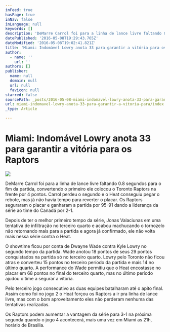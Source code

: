 ```yaml
---
inFeed: true
hasPage: true
inNav: false
inLanguage: null
keywords: []
description: 'DeMarre Carrol foi para a linha de lance livre faltando 0.8 segundos para o fim da partida, convertendo o primeiro ele colocou o Toronto Raptors na frente por 4 pontos. Carrol perdeu o segundo e o Heat conseguiu pegar o rebote, mas já não havia tempo para reverter o placar. Os Raptors seguraram o placar e ganharam a partida por 95-91 dando a liderança da série ao time do Canadá por 2-1.'
datePublished: '2016-05-08T19:29:43.765Z'
dateModified: '2016-05-08T19:02:41.821Z'
title: 'Miami: Indomável Lowry anota 33 para garantir a vitória para os Raptors'
author:
  - name: ''
    url: ''
authors: []
publisher:
  name: null
  domain: null
  url: null
  favicon: null
starred: false
sourcePath: _posts/2016-05-08-miami-indomavel-lowry-anota-33-para-garantir-a-vitoria-para.md
url: miami-indomavel-lowry-anota-33-para-garantir-a-vitoria-para/index.html
_type: Article

---
```

# Miami: Indomável Lowry anota 33 para garantir a vitória para os Raptors
![](https://the-grid-user-content.s3-us-west-2.amazonaws.com/13c215fb-4576-4b47-b145-3e55f603cfc4.jpg)

DeMarre Carrol foi para a linha de lance livre faltando 0.8 segundos para o fim da partida, convertendo o primeiro ele colocou o Toronto Raptors na frente por 4 pontos. Carrol perdeu o segundo e o Heat conseguiu pegar o rebote, mas já não havia tempo para reverter o placar. Os Raptors seguraram o placar e ganharam a partida por 95-91 dando a liderança da série ao time do Canadá por 2-1\.

Depois de ter o melhor primeiro tempo da série, Jonas Valaciunas em uma tentativa de infiltração no terceiro quarto e acabou machucando o tornozelo não retornando mais para a partida e agora já confirmado, ele não volta mais nessa série contra o Heat.

O showtime ficou por conta de Dwayne Wade contra Kyle Lowry no segundo tempo da partida. Wade anotou 18 pontos de seus 29 pontos conquistados na partida só no terceiro quarto. Lowry pelo Toronto não ficou atras e converteu 15 pontos no terceiro período da partida e mais 14 no último quarto. A performance do Wade permitiu que o Heat encostasse no placar em 68 pontos no final do terceiro quarto, mas no último período ajudou o time a segurar a vitória.

Pelo terceiro jogo consecutivo as duas equipes batalharam até o apito final. Assim como foi no jogo 2 o Heat forçou os Raptors a ir pra linha de lance livre, mas com o bom aproveitamento eles não perderam nenhuma das tentativas realizadas.

Os Raptors podem aumentar a vantagem da série para 3-1 na próxima segunda quando o jogo 4 acontecerá, mais uma vez em Miami as 21h, horário de Brasilia.